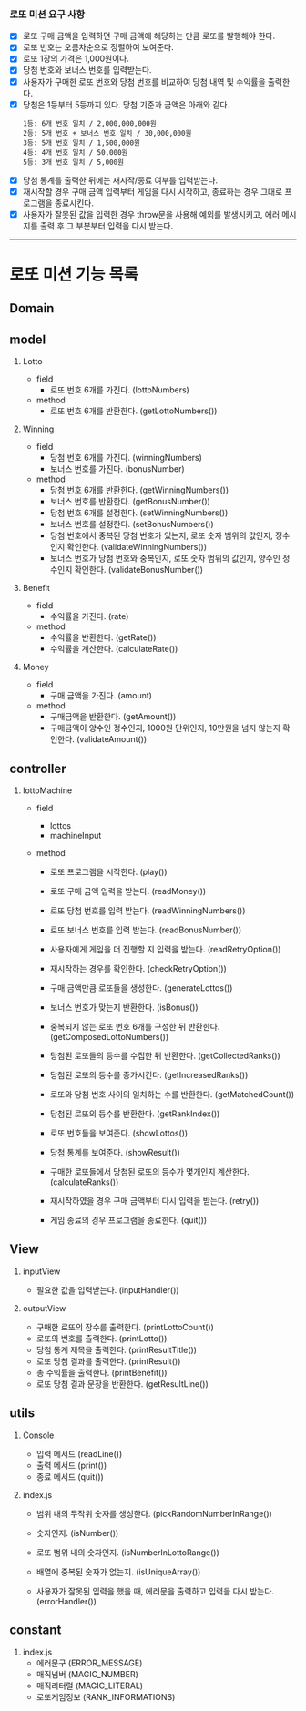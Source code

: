 ### 로또 미션 요구 사항

- [x] 로또 구매 금액을 입력하면 구매 금액에 해당하는 만큼 로또를 발행해야 한다.
- [x] 로또 번호는 오름차순으로 정렬하여 보여준다.
- [x] 로또 1장의 가격은 1,000원이다.
- [x] 당첨 번호와 보너스 번호를 입력받는다.
- [x] 사용자가 구매한 로또 번호와 당첨 번호를 비교하여 당첨 내역 및 수익률을 출력한다.
- [x] 당첨은 1등부터 5등까지 있다. 당첨 기준과 금액은 아래와 같다.
  ```
  1등: 6개 번호 일치 / 2,000,000,000원
  2등: 5개 번호 + 보너스 번호 일치 / 30,000,000원
  3등: 5개 번호 일치 / 1,500,000원
  4등: 4개 번호 일치 / 50,000원
  5등: 3개 번호 일치 / 5,000원
  ```
- [x] 당첨 통계를 출력한 뒤에는 재시작/종료 여부를 입력받는다.
- [x] 재시작할 경우 구매 금액 입력부터 게임을 다시 시작하고, 종료하는 경우 그대로 프로그램을 종료시킨다.
- [x] 사용자가 잘못된 값을 입력한 경우 throw문을 사용해 예외를 발생시키고, 에러 메시지를 출력 후 그 부분부터 입력을 다시 받는다.

---

# 로또 미션 기능 목록

## Domain

## model

1. Lotto

   - field
     - 로또 번호 6개를 가진다. (lottoNumbers)
   - method
     - 로또 번호 6개를 반환한다. (getLottoNumbers())

2. Winning

   - field
     - 당첨 번호 6개를 가진다. (winningNumbers)
     - 보너스 번호를 가진다. (bonusNumber)
   - method
     - 당첨 번호 6개를 반환한다. (getWinningNumbers())
     - 보너스 번호를 반환한다. (getBonusNumber())
     - 당첨 번호 6개를 설정한다. (setWinningNumbers())
     - 보너스 번호를 설정한다. (setBonusNumbers())
     - 당첨 번호에서 중복된 당첨 번호가 있는지, 로또 숫자 범위의 값인지, 정수인지 확인한다. (validateWinningNumbers())
     - 보너스 번호가 당첨 번호와 중복인지, 로또 숫자 범위의 값인지, 양수인 정수인지 확인한다. (validateBonusNumber())

3. Benefit

   - field
     - 수익률을 가진다. (rate)
   - method
     - 수익률을 반환한다. (getRate())
     - 수익률을 계산한다. (calculateRate())

4. Money

   - field
     - 구매 금액을 가진다. (amount)
   - method
     - 구매금액을 반환한다. (getAmount())
     - 구매금액이 양수인 정수인지, 1000원 단위인지, 10만원을 넘지 않는지 확인한다. (validateAmount())

## controller

1. lottoMachine

   - field

     - lottos
     - machineInput

   - method

     - 로또 프로그램을 시작한다. (play())
     - 로또 구매 금액 입력을 받는다. (readMoney())
     - 로또 당첨 번호를 입력 받는다. (readWinningNumbers())
     - 로또 보너스 번호를 입력 받는다. (readBonusNumber())
     - 사용자에게 게임을 더 진행할 지 입력을 받는다. (readRetryOption())

     - 재시작하는 경우를 확인한다. (checkRetryOption())
     - 구매 금액만큼 로또들을 생성한다. (generateLottos())
     - 보너스 번호가 맞는지 반환한다. (isBonus())

     - 중복되지 않는 로또 번호 6개를 구성한 뒤 반환한다. (getComposedLottoNumbers())
     - 당첨된 로또들의 등수를 수집한 뒤 반환한다. (getCollectedRanks())
     - 당첨된 로또의 등수를 증가시킨다. (getIncreasedRanks())
     - 로또와 당첨 번호 사이의 일치하는 수를 반환한다. (getMatchedCount())
     - 당첨된 로또의 등수를 반환한다. (getRankIndex())

     - 로또 번호들을 보여준다. (showLottos())
     - 당첨 통계를 보여준다. (showResult())
     - 구매한 로또들에서 당첨된 로또의 등수가 몇개인지 계산한다. (calculateRanks())

     - 재시작하였을 경우 구매 금액부터 다시 입력을 받는다. (retry())
     - 게임 종료의 경우 프로그램을 종료한다. (quit())

## View

1. inputView

   - 필요한 값을 입력받는다. (inputHandler())

2. outputView

   - 구매한 로또의 장수를 출력한다. (printLottoCount())
   - 로또의 번호를 출력한다. (printLotto())
   - 당첨 통계 제목을 출력한다. (printResultTitle())
   - 로또 당첨 결과를 출력한다. (printResult())
   - 총 수익률을 출력한다. (printBenefit())
   - 로또 당첨 결과 문장을 반환한다. (getResultLine())

## utils

1. Console

   - 입력 메서드 (readLine())
   - 출력 메서드 (print())
   - 종료 메서드 (quit())

2. index.js

   - 범위 내의 무작위 숫자를 생성한다. (pickRandomNumberInRange())

   - 숫자인지. (isNumber())
   - 로또 범위 내의 숫자인지. (isNumberInLottoRange())
   - 배열에 중복된 숫자가 없는지. (isUniqueArray())

   - 사용자가 잘못된 입력을 했을 때, 에러문을 출력하고 입력을 다시 받는다. (errorHandler())

## constant

1. index.js
   - 에러문구 (ERROR_MESSAGE)
   - 매직넘버 (MAGIC_NUMBER)
   - 매직리터럴 (MAGIC_LITERAL)
   - 로또게임정보 (RANK_INFORMATIONS)
